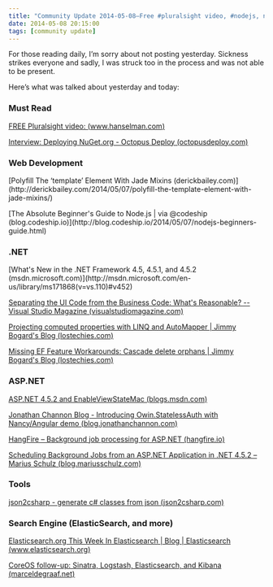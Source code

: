 ```yaml
---
title: "Community Update 2014-05-08–Free #pluralsight video, #nodejs, new #dotnet release"
date: 2014-05-08 20:15:00
tags: [community update]
---
```


For those reading daily, I’m sorry about not posting yesterday. Sickness strikes everyone and sadly, I was struck too in the process and was not able to be present.

Here’s what was talked about yesterday and today:

### Must Read

[FREE Pluralsight video: (www.hanselman.com)](http://www.hanselman.com)  <p>[Interview: Deploying NuGet.org - Octopus Deploy (octopusdeploy.com)](http://octopusdeploy.com/blog/deploying-nuget.org)  

### Web Development
 <p>[Polyfill The ‘template’ Element With Jade Mixins (derickbailey.com)](http://derickbailey.com/2014/05/07/polyfill-the-template-element-with-jade-mixins/)  <p>[The Absolute Beginner's Guide to Node.js | via @codeship (blog.codeship.io)](http://blog.codeship.io/2014/05/07/nodejs-beginners-guide.html)  

### .NET
 <p>[What's New in the .NET Framework 4.5, 4.5.1, and 4.5.2 (msdn.microsoft.com)](http://msdn.microsoft.com/en-us/library/ms171868(v=vs.110)#v452)

[Separating the UI Code from the Business Code: What's Reasonable? -- Visual Studio Magazine (visualstudiomagazine.com)](http://visualstudiomagazine.com/articles/2014/05/01/separating-the-ui-code-from-the-business-code.aspx)

[Projecting computed properties with LINQ and AutoMapper | Jimmy Bogard's Blog (lostechies.com)](http://lostechies.com/jimmybogard/2014/05/07/projecting-computed-properties-with-linq-and-automapper/)

[Missing EF Feature Workarounds: Cascade delete orphans | Jimmy Bogard's Blog (lostechies.com)](http://lostechies.com/jimmybogard/2014/05/08/missing-ef-feature-workarounds-cascade-delete-orphans/)

### ASP.NET

[ASP.NET 4.5.2 and EnableViewStateMac (blogs.msdn.com)](http://blogs.msdn.com/b/webdev/archive/2014/05/07/asp-net-4-5-2-and-enableviewstatemac.aspx)

[Jonathan Channon Blog - Introducing Owin.StatelessAuth with Nancy/Angular demo (blog.jonathanchannon.com)](http://blog.jonathanchannon.com/2014/05/07/introducing-owin-statelessauth-with-nancy-angular-demo/)

[HangFire – Background job processing for ASP.NET (hangfire.io)](http://hangfire.io/)

[Scheduling Background Jobs from an ASP.NET Application in .NET 4.5.2 – Marius Schulz (blog.mariusschulz.com)](http://blog.mariusschulz.com/2014/05/07/scheduling-background-jobs-from-an-asp-net-application-in-net-4-5-2)

### Tools

[json2csharp - generate c# classes from json (json2csharp.com)](http://json2csharp.com/)

### Search Engine (ElasticSearch, and more)

[Elasticsearch.org This Week In Elasticsearch | Blog | Elasticsearch (www.elasticsearch.org)](http://www.elasticsearch.org/blog/2014-05-07-this-week-in-elasticsearch/)

[CoreOS follow-up: Sinatra, Logstash, Elasticsearch, and Kibana (marceldegraaf.net)](http://marceldegraaf.net/2014/05/05/coreos-follow-up-sinatra-logstash-elasticsearch-kibana.html)